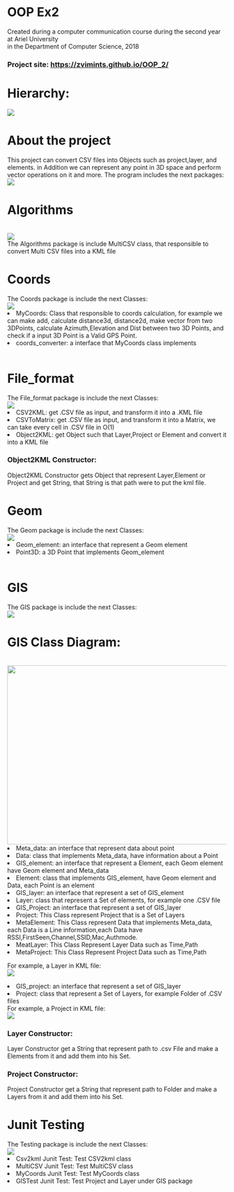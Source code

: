 <h1>OOP Ex2</h1>  
 Created during a computer communication course during the second year at Ariel University 
 <br>
 in the Department of Computer Science, 2018
<h3>Project site: <a href="https://zvimints.github.io/OOP_2/">https://zvimints.github.io/OOP_2/</a></h3>
<h1>Hierarchy:</h1>
<img src="./img/Class_Hierarchy.jpg"><br>

<h1>About the project</h1>
This project can convert CSV files into Objects such as project,layer, and elements.
in Addition we can represent any point in 3D space and perform vector operations on it and more.
The program includes the next packages:
<br>
<img src="./img/Packages.jpg">

<br>
<h1>Algorithms</h1>
<br><img src="./img/Algorithms.jpg"><br>
The Algorithms package is include MultiCSV class, that responsible to convert Multi CSV files
into a KML file

<br>
<h1>Coords</h1>
The Coords package is include the next Classes:
<br><img src="./img/Coords.jpg"><br>
<list>
<li>MyCoords: Class that responsible to coords calculation, for example we can make
add, calculate distance3d, distance2d, make vector from two 3DPoints, calculate Azimuth,Elevation and Dist
between two 3D Points, and check if a input 3D Point is a Valid GPS Point.</li>
<li> coords_converter: a interface that MyCoords class implements</li>
</list>

<br>
<h1>File_format</h1>
The File_format package is include the next Classes:
<br><img src="./img/Fileformat.jpg"><br>
<list>
<li>CSV2KML:  get .CSV file as input, and transform it into a .KML file</li>
<li>CSVToMatrix: get .CSV file as input, and transform it into a Matrix, we can take every cell in .CSV file in O(1)</li>
<li>Object2KML: get Object such that Layer,Project or Element and convert it into a KML file</li>
<h3>Object2KML Constructor:</h3>
Object2KML Constructor  gets Object that represent Layer,Element or Project and get String, that String is that path were to put the kml file.
</list>

<br>
<h1>Geom</h1>
The Geom package is include the next Classes:
<br><img src="./img/Geom.jpg"><br>
<list>
<li>Geom_element:  an interface that represent a Geom element</li>
<li>Point3D: a 3D Point that implements Geom_element</li>
</list>


<br>
<h1>GIS</h1>
The GIS package is include the next Classes:
<br><img src="./img/GIS.jpg"><br>
<h1>GIS Class Diagram:</h1>
<br><img src="./img/diagram.jpg"  width="800px" height="410px"><br>
<list>
<li>Meta_data:  an interface that represent data about point</li>
<li>Data: class that implements Meta_data, have information about a Point</li>
<li>GIS_element:  an interface that represent a Element, each Geom element have Geom element and Meta_data</li>
<li>Element: class that implements GIS_element, have Geom element and Data, each Point is an element</li>
<li>GIS_layer: an interface that represent a set of GIS_element</li>
<li>Layer: class that represent a Set of elements, for example one .CSV file</li>
<li>GIS_Project: an interface that represent a set of GIS_layer</li>
<li>Project: This Class represent Project that is a Set of Layers</li>
<li>MetaElement: This Class represent Data that implements Meta_data, each Data is a Line information,each Data have RSSI,FirstSeen,Channel,SSID,Mac,Authmode. </li>
<li>MeatLayer: This Class Represent Layer Data such as Time,Path</li>
<li>MetaProject: This Class Represent Project Data such as Time,Path</li>


For example, a Layer in KML file:
<br><img src="./img/layer.jpg"><br>
<li>GIS_project:   an interface that represent a set of GIS_layer</li>
<li>Project:  class that represent a Set of Layers, for example Folder of .CSV files</li>
For example, a Project in KML file:
<br><img src="./img/project.jpg"><br>
</list>
<h3>Layer Constructor:</h3>
Layer Constructor get a String that represent path to .csv File and make a Elements from it and add them into his Set.
<h3>Project Constructor:</h3>
Project Constructor get a String that represent path to Folder and make a Layers  from it and add them into his Set.

<h1>Junit Testing</h1>
The Testing package is include the next Classes:
<br><img src="./img/Testing.jpg"><br>
<list>
<li>Csv2kml Junit Test: Test CSV2kml class</li>
<li>MultiCSV Junit Test: Test MultiCSV class</li>
<li>MyCoords Junit Test: Test MyCoords class</li>
<li>GISTest Junit Test: Test Project and Layer under GIS package</li>
</list>





